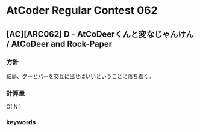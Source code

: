 # AtCoder Regular Contest 062

## [AC][ARC062] D - AtCoDeerくんと変なじゃんけん / AtCoDeer and Rock-Paper

### 方針

結局、グーとパーを交互に出せばいいということに落ち着く。


### 計算量

O( N )


### keywords

